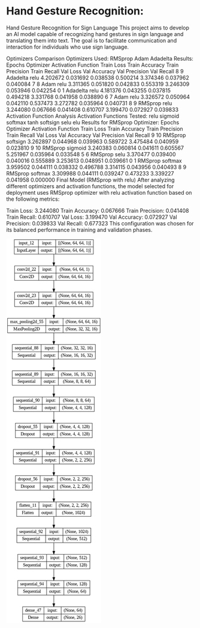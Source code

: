 # Hand Gesture Recognition: 
Hand Gesture Recognition for Sign Language
This project aims to develop an AI model capable of recognizing hand gestures in sign language and translating them into text. The goal is to facilitate communication and interaction for individuals who use sign language.

Optimizers Comparison
Optimizers Used:
RMSprop
Adam
Adadelta
Results:
Epochs	Optimizer	Activation Function	Train Loss	Train Accuracy	Train Precision	Train Recall	Val Loss	Val Accuracy	Val Precision	Val Recall
8	9	Adadelta	relu	4.202672	0.031692	0.038538	0.500214	3.374346	0.037962	0.040084
7	8	Adam	relu	3.311365	0.051820	0.042833	0.553319	3.246309	0.053946	0.042254
0	1	Adadelta	relu	4.181376	0.043255	0.037815	0.494218	3.331768	0.041958	0.038890
6	7	Adam	relu	3.326572	0.050964	0.042110	0.537473	3.272782	0.035964	0.040731
8	9	RMSprop	relu	3.244080	0.067666	0.041408	0.610707	3.199470	0.072927	0.039833
Activation Function Analysis
Activation Functions Tested:
relu
sigmoid
softmax
tanh
softsign
selu
elu
Results for RMSprop Optimizer:
Epochs	Optimizer	Activation Function	Train Loss	Train Accuracy	Train Precision	Train Recall	Val Loss	Val Accuracy	Val Precision	Val Recall
9	10	RMSprop	softsign	3.262897	0.044968	0.039963	0.589722	3.475484	0.040959	0.023810
9	10	RMSprop	sigmoid	3.240383	0.060814	0.041611	0.605567	5.251967	0.035964	0.033548
5	6	RMSprop	selu	3.370477	0.039400	0.040016	0.555889	3.253613	0.048951	0.039661
0	1	RMSprop	softmax	3.959502	0.044111	0.038332	0.496788	3.314115	0.043956	0.040493
8	9	RMSprop	softmax	3.309988	0.044111	0.039247	0.473233	3.339227	0.041958	0.000000
Final Model (RMSprop with relu)
After analyzing different optimizers and activation functions, the model selected for deployment uses RMSprop optimizer with relu activation function based on the following metrics:

Train Loss: 3.244080
Train Accuracy: 0.067666
Train Precision: 0.041408
Train Recall: 0.610707
Val Loss: 3.199470
Val Accuracy: 0.072927
Val Precision: 0.039833
Val Recall: 0.677323
This configuration was chosen for its balanced performance in training and validation phases.

![plot](model.png)
